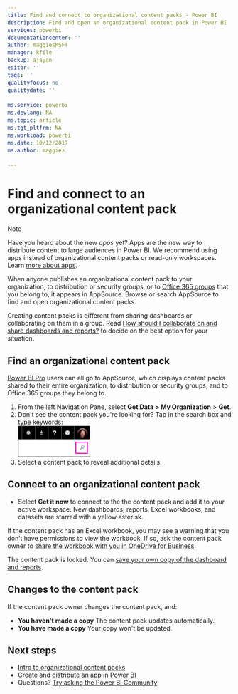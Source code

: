 ```yaml
---
title: Find and connect to organizational content packs - Power BI
description: Find and open an organizational content pack in Power BI
services: powerbi
documentationcenter: ''
author: maggiesMSFT
manager: kfile
backup: ajayan
editor: ''
tags: ''
qualityfocus: no
qualitydate: ''

ms.service: powerbi
ms.devlang: NA
ms.topic: article
ms.tgt_pltfrm: NA
ms.workload: powerbi
ms.date: 10/12/2017
ms.author: maggies

---
```

# Find and connect to an organizational content pack
> [!NOTE]
> Have you heard about the new *apps* yet? Apps are the new way to distribute content to large audiences in Power BI. We recommend using apps instead of organizational content packs or read-only workspaces. Learn [more about apps](service-install-use-apps.md).
> 
> 

When anyone publishes an organizational content pack to your organization, to distribution or security groups, or to [Office 365 groups](https://support.office.com/article/Create-a-group-in-Office-365-7124dc4c-1de9-40d4-b096-e8add19209e9) that you belong to, it appears in AppSource.  Browse or search AppSource to find and open organizational content packs.

Creating content packs is different from sharing dashboards or collaborating on them in a group. Read [How should I collaborate on and share dashboards and reports?](service-how-to-collaborate-distribute-dashboards-reports.md) to decide on the best option for your situation.

## Find an organizational content pack
[Power BI Pro](https://powerbi.microsoft.com/pricing) users can all go to AppSource, which displays content packs shared to their entire organization, to distribution or security groups, and to Office 365 groups they belong to.  

1. From the left Navigation Pane, select **Get Data \> My Organization** \> **Get**.
2. Don't see the content pack you're looking for? Tap in the search box and type keywords:  
    ![](media/service-organizational-content-pack-find-and-open/cp_searchbox.png)
3. Select a content pack to reveal additional details.

## Connect to an organizational content pack
* Select **Get it now** to connect to the the content pack and add it to your active workspace. New dashboards, reports, Excel workbooks, and datasets are starred with a yellow asterisk.

If the content pack has an Excel workbook, you may see a warning that you don’t have permissions to view the workbook. If so, ask the content pack owner to [share the workbook with you in OneDrive for Business](https://support.office.com/en-us/article/Share-documents-or-folders-in-Office-365-1fe37332-0f9a-4719-970e-d2578da4941c). 

The content pack is locked. You can [save your own copy of the dashboard and reports](service-organizational-content-pack-copy-refresh-access.md). 

## Changes to the content pack
If the content pack owner changes the content pack, and: 

* **You haven't made a copy** The content pack updates automatically.
* **You have made a copy** Your copy won't be updated. 

## Next steps
* [Intro to organizational content packs](service-organizational-content-pack-introduction.md)  
* [Create and distribute an app in Power BI](service-create-distribute-apps.md)
* Questions? [Try asking the Power BI Community](http://community.powerbi.com/)

